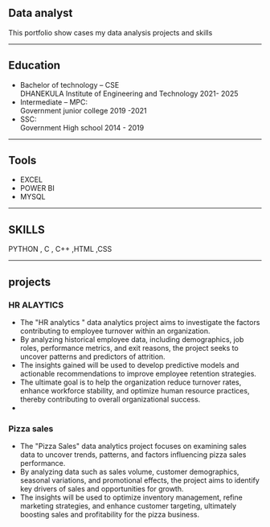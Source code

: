 ## Data analyst 
This portfolio show cases my data analysis projects and skills 

---
## Education 
- Bachelor of technology – CSE 	   
     DHANEKULA Institute of Engineering and Technology   2021- 2025
- Intermediate – MPC:	             
     Government junior college    2019 -2021
- SSC:	                           
     Government High school       2014 - 2019
---
## Tools
- EXCEL
- POWER BI
- MYSQL
---
## SKILLS 
PYTHON , C , C++ ,HTML ,CSS    

---
## projects 
 ### HR ALAYTICS 
 - The "HR analytics " data analytics project aims to investigate the factors contributing to employee turnover within an organization.
 -  By analyzing historical employee data, including demographics, job roles, performance metrics, and exit reasons, the project seeks to uncover patterns and predictors of attrition.
 -  The insights gained will be used to develop predictive models and actionable recommendations to improve employee retention strategies.
 -   The ultimate goal is to help the organization reduce turnover rates, enhance workforce stability, and optimize human resource practices, thereby contributing to overall organizational success.
 - 
### Pizza sales 
- The "Pizza Sales" data analytics project focuses on examining sales data to uncover trends, patterns, and factors influencing pizza sales performance.
- By analyzing data such as sales volume, customer demographics, seasonal variations, and promotional effects, the project aims to identify key drivers of sales and opportunities for growth.
- The insights will be used to optimize inventory management, refine marketing strategies, and enhance customer targeting, ultimately boosting sales and profitability for the pizza business.
 
  


  


